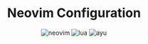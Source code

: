 <div align="center">

# Neovim Configuration

![neovim](https://img.shields.io/static/v1?&label&logoColor=white&color=green&message=0.9&logo=neovim&style=for-the-badge)
![lua](https://img.shields.io/static/v1?&label&color=blue&message=Lua&logo=lua&style=for-the-badge)
![ayu](https://img.shields.io/static/v1?&label&color=yellow&message=😜😍%20gitmoji&style=for-the-badge)

</div>

